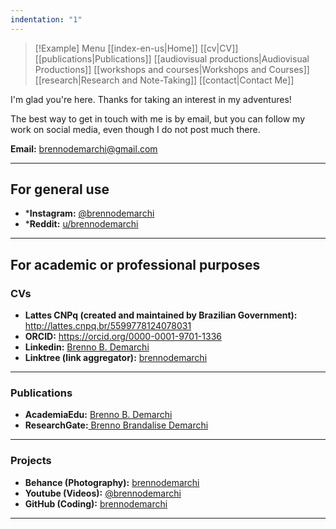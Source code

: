 ```yaml
---
indentation: "1"
---
```

> [!Example] Menu
> [[index-en-us|Home]]   [[cv|CV]]    [[publications|Publications]]   [[audiovisual productions|Audiovisual Productions]]    [[workshops and courses|Workshops and Courses]] [[research|Research and Note-Taking]] [[contact|Contact Me]]

I'm glad you're here. Thanks for taking an interest in my adventures! 

The best way to get in touch with me is by email, but you can follow my work on social media, even though I do not post much there.

**Email:** brennodemarchi@gmail.com

---
## For general use

* ***Instagram:** [@brennodemarchi](https://www.instagram.com/brennodemarchi/)
* ***Reddit:** [u/brennodemarchi](https://www.reddit.com/user/brennodemarchi/)

---
## For academic or professional purposes

### CVs 

* **Lattes CNPq (created and maintained by Brazilian Government):** http://lattes.cnpq.br/5599778124078031
* **ORCID:** https://orcid.org/0000-0001-9701-1336 
* **Linkedin:** [Brenno B. Demarchi](https://www.linkedin.com/in/brennodemarchi/)
* **Linktree (link aggregator):** [brennodemarchi](https://linktr.ee/brennodemarchi)

---
### Publications

* **AcademiaEdu:** [Brenno B. Demarchi](https://ufsc.academia.edu/BrennoDemarchi)
* **ResearchGate:**[ Brenno Brandalise Demarchi](https://www.researchgate.net/profile/Brenno-Brandalise-Demarchi)

---
### Projects

* **Behance (Photography):** [brennodemarchi](https://www.behance.net/brennodemarchi)
* **Youtube (Videos):** [@brennodemarchi](https://www.youtube.com/@brennodemarchi)
* **GitHub (Coding):** [brennodemarchi](https://github.com/brennodemarchi)

---
